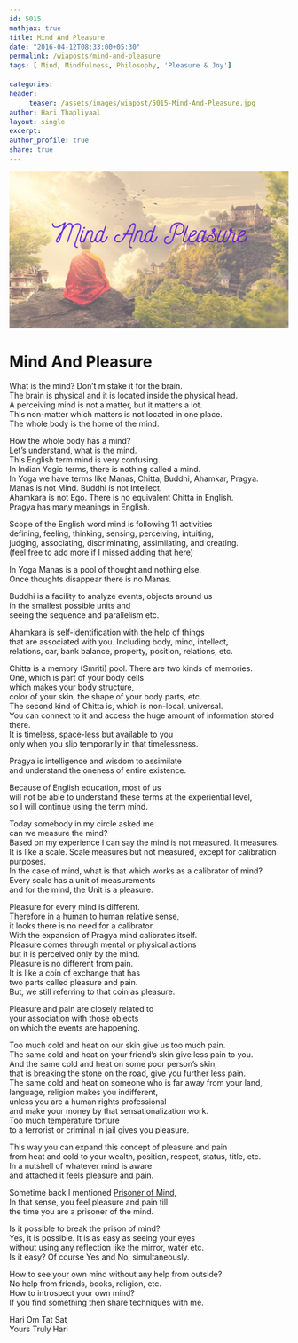 ```yaml
--- 
id: 5015
mathjax: true  
title: Mind And Pleasure
date: "2016-04-12T08:33:00+05:30"
permalink: /wiaposts/mind-and-pleasure
tags: [ Mind, Mindfulness, Philosophy, 'Pleasure & Joy']    

categories: 
header:
     teaser: /assets/images/wiapost/5015-Mind-And-Pleasure.jpg
author: Hari Thapliyaal 
layout: single
excerpt:  
author_profile: true 
share: true 
---
```


![Mind And Pleasure](/assets/images/wiapost/5015-Mind-And-Pleasure.jpg)     
   
# Mind And Pleasure   
    
What is the mind? Don’t mistake it for the brain.     
The brain is physical and it is located inside the physical head.     
A perceiving mind is not a matter, but it matters a lot.     
This non-matter which matters is not located in one place.     
The whole body is the home of the mind.    
    
How the whole body has a mind?     
Let’s understand, what is the mind.     
This English term mind is very confusing.     
In Indian Yogic terms, there is nothing called a mind.     
In Yoga we have terms like Manas, Chitta, Buddhi, Ahamkar, Pragya.     
Manas is not Mind. Buddhi is not Intellect.     
Ahamkara is not Ego. There is no equivalent Chitta in English.     
Pragya has many meanings in English.    
    
Scope of the English word mind is following 11 activities     
defining, feeling, thinking, sensing, perceiving, intuiting,     
judging, associating, discriminating, assimilating, and creating.     
(feel free to add more if I missed adding that here)    
    
In Yoga Manas is a pool of thought and nothing else.     
Once thoughts disappear there is no Manas.    
    
Buddhi is a facility to analyze events, objects around us     
in the smallest possible units and     
seeing the sequence and parallelism etc.    
    
Ahamkara is self-identification with the help of things     
that are associated with you. Including body, mind, intellect,     
relations, car, bank balance, property, position, relations, etc.    
    
Chitta is a memory (Smriti) pool. There are two kinds of memories.     
One, which is part of your body cells     
which makes your body structure,     
color of your skin, the shape of your body parts, etc.     
The second kind of Chitta is, which is non-local, universal.     
You can connect to it and access the huge amount of information stored there.     
It is timeless, space-less but available to you     
only when you slip temporarily in that timelessness.    
    
Pragya is intelligence and wisdom to assimilate     
and understand the oneness of entire existence.    
    
Because of English education, most of us     
will not be able to understand these terms at the experiential level,     
so I will continue using the term mind.    
    
Today somebody in my circle asked me     
can we measure the mind?     
Based on my experience I can say the mind is not measured. It measures.     
It is like a scale. Scale measures but not measured, except for calibration purposes.     
In the case of mind, what is that which works as a calibrator of mind?     
Every scale has a unit of measurements     
and for the mind, the Unit is a pleasure.    
    
Pleasure for every mind is different.     
Therefore in a human to human relative sense,     
it looks there is no need for a calibrator.     
With the expansion of Pragya mind calibrates itself.     
Pleasure comes through mental or physical actions     
but it is perceived only by the mind.     
Pleasure is no different from pain.     
It is like a coin of exchange that has     
two parts called pleasure and pain.     
But, we still referring to that coin as pleasure.    
    
Pleasure and pain are closely related to     
your association with those objects     
on which the events are happening.    
    
Too much cold and heat on our skin give us too much pain.     
The same cold and heat on your friend’s skin give less pain to you.     
And the same cold and heat on some poor person’s skin,     
that is breaking the stone on the road, give you further less pain.     
The same cold and heat on someone who is far away from your land,     
language, religion makes you indifferent,     
unless you are a human rights professional     
and make your money by that sensationalization work.     
Too much temperature torture     
to a terrorist or criminal in jail gives you pleasure.    
    
This way you can expand this concept of pleasure and pain     
from heat and cold to your wealth, position, respect, status, title, etc.     
In a nutshell of whatever mind is aware     
and attached it feels pleasure and pain.    
    
Sometime back I mentioned [Prisoner of Mind,](https://wia.dasarpai.com/prisoner-of-the-mind/)     
In that sense, you feel pleasure and pain till     
the time you are a prisoner of the mind.    
    
Is it possible to break the prison of mind?     
Yes, it is possible. It is as easy as seeing your eyes     
without using any reflection like the mirror, water etc.     
Is it easy? Of course Yes and No, simultaneously.    
    
How to see your own mind without any help from outside?     
No help from friends, books, religion, etc.     
How to introspect your own mind?     
If you find something then share techniques with me.    
    
Hari Om Tat Sat     
Yours Truly Hari    
